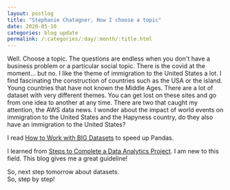 ```yaml
---
layout: postlog
title: "Stephanie Chatagner, How I choose a topic"
date: 2020-05-10
categories: blog update
permalink: /:categories/:day/:month/:title.html
---
```


Well. Choose a topic. The questions are endless when you don't have a business problem or a particular social topic. There is the covid at the moment... but no. I like the theme of immigration to the United States a lot. I find fascinating the construction of countries such as the USA or the island. Young countries that have not known the Middle Ages. 
There are a lot of dataset with very different themes. You can get lost on these sites and go from one idea to another at any time. 
There are two that caught my attention, the AWS data news. I wonder about the impact of world events on immigration to the United States and the Hapyness country, do they also have an immigration to the United States? 

I read [How to Work with BIG Datasets]( https://www.kaggle.com/yuliagm/how-to-work-with-big-datasets-on-16g-ram-dask) to speed up Pandas. 

I learned from [Steps to Complete a Data Analytics Project](https://blog.dataiku.com/2019/07/04/fundamental-steps-data-project-success). I am new to this field. This blog gives me a great guideline!

So, next step tomorrow about datasets.   
So, step by step!

